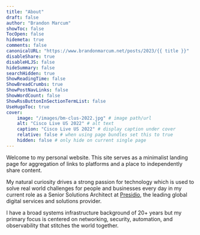```yaml
---
title: "About"
draft: false
author: "Brandon Marcum"
showToc: false
TocOpen: false
hidemeta: true
comments: false
canonicalURL: "https://www.brandonmarcum.net/posts/2023/{{ title }}"
disableShare: true
disableHLJS: false
hideSummary: false
searchHidden: true
ShowReadingTime: false
ShowBreadCrumbs: true
ShowPostNavLinks: false
ShowWordCount: false
ShowRssButtonInSectionTermList: false
UseHugoToc: true
cover:
    image: "/images/bm-clus-2022.jpg" # image path/url
    alt: "Cisco Live US 2022" # alt text
    caption: "Cisco Live US 2022" # display caption under cover
    relative: false # when using page bundles set this to true
    hidden: false # only hide on current single page
---
```


Welcome to my personal website. This site serves as a minimalist landing page for aggregation of links to platforms and a place to independently share content.

My natural curiosity drives a strong passion for technology which is used to solve real world challenges for people and businesses every day in my current role as a Senior Solutions Architect at [Presidio](https://www.presidio.com/), the leading global digital services and solutions provider.

I have a broad systems infrastructure background of 20+ years but my primary focus is centered on networking, security, automation, and observability that stitches the world together.

